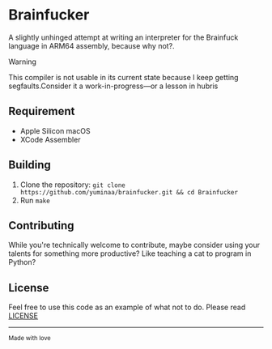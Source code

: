 # Brainfucker

A slightly unhinged attempt at writing an interpreter for the Brainfuck language in ARM64 assembly, because why not?.

> [!WARNING]
> This compiler is not usable in its current state because I keep getting segfaults.Consider it a work-in-progress—or 
a lesson in hubris

## Requirement
- Apple Silicon macOS 
- XCode Assembler

## Building

1. Clone the repository: `git clone https://github.com/yuminaa/brainfucker.git && cd Brainfucker`
2. Run `make`

## Contributing

While you're technically welcome to contribute, maybe consider using your talents for something more productive? Like teaching a cat to program in Python?

## License

Feel free to use this code as an example of what not to do. Please read [LICENSE](LICENSE) 

-----
<sub>Made with love</sub>